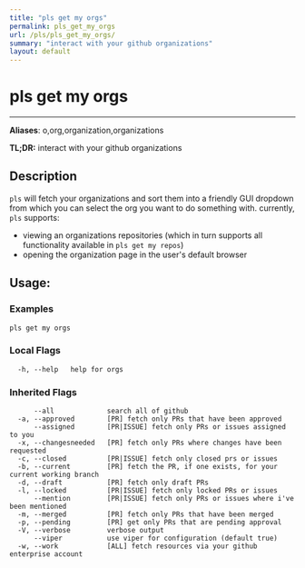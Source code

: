 ```yaml
---
title: "pls get my orgs"
permalink: pls_get_my_orgs
url: /pls/pls_get_my_orgs/
summary: "interact with your github organizations"
layout: default
---
```

# pls get my orgs 

---
**Aliases**: o,org,organization,organizations

**TL;DR:** interact with your github organizations

## Description

`pls` will fetch your organizations and sort them into a friendly GUI dropdown from which you can select the org you want to do something with. currently, `pls` supports:
- viewing an organizations repositories (which in turn supports all functionality available in `pls get my repos`)
- opening the organization page in the user's default browser

## Usage:

### Examples

```
pls get my orgs
```

### Local Flags

```
  -h, --help   help for orgs
```

### Inherited Flags

```
      --all             search all of github
  -a, --approved        [PR] fetch only PRs that have been approved
      --assigned        [PR|ISSUE] fetch only PRs or issues assigned to you
  -x, --changesneeded   [PR] fetch only PRs where changes have been requested
  -c, --closed          [PR|ISSUE] fetch only closed prs or issues
  -b, --current         [PR] fetch the PR, if one exists, for your current working branch
  -d, --draft           [PR] fetch only draft PRs
  -l, --locked          [PR|ISSUE] fetch only locked PRs or issues
      --mention         [PR|ISSUE] fetch only PRs or issues where i've been mentioned
  -m, --merged          [PR] fetch only PRs that have been merged
  -p, --pending         [PR] get only PRs that are pending approval
  -V, --verbose         verbose output
      --viper           use viper for configuration (default true)
  -w, --work            [ALL] fetch resources via your github enterprise account
```
